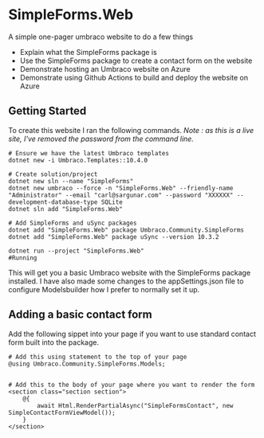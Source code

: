 # SimpleForms.Web

A simple one-pager umbraco website to do a few things 

- Explain what the SimpleForms package is
- Use the SimpleForms package to create a contact form on the website
- Demonstrate hosting an Umbraco website on Azure
- Demonstrate using Github Actions to build and deploy the website on Azure

## Getting Started

To create this website I ran the following commands. *Note : as this is a live site, I've removed the password from the command line.*

    # Ensure we have the latest Umbraco templates
    dotnet new -i Umbraco.Templates::10.4.0

    # Create solution/project
    dotnet new sln --name "SimpleForms"
    dotnet new umbraco --force -n "SimpleForms.Web" --friendly-name "Administrator" --email "carl@sargunar.com" --password "XXXXXX" --development-database-type SQLite
    dotnet sln add "SimpleForms.Web"

    # Add SimpleForms and uSync packages
    dotnet add "SimpleForms.Web" package Umbraco.Community.SimpleForms
    dotnet add "SimpleForms.Web" package uSync --version 10.3.2

    dotnet run --project "SimpleForms.Web"
    #Running

This will get you a basic Umbraco website with the SimpleForms package installed. I have also made some changes to the appSettings.json file to configure Modelsbuilder how I prefer to normally set it up.

## Adding a basic contact form

Add the following sippet into your page if you want to use standard contact form built into the package.

    # Add this using statement to the top of your page
    @using Umbraco.Community.SimpleForms.Models;


    # Add this to the body of your page where you want to render the form    
    <section class="section section">
        @{
            await Html.RenderPartialAsync("SimpleFormsContact", new SimpleContactFormViewModel());
        }
    </section>

